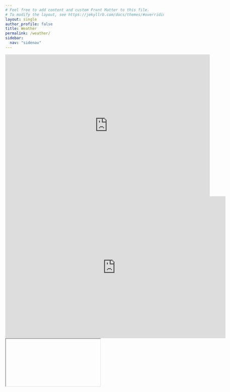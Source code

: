```yaml
---
# Feel free to add content and custom Front Matter to this file.
# To modify the layout, see https://jekyllrb.com/docs/themes/#overriding-theme-defaults
layout: single
author_profile: false
title: Weather
permalink: /weather/
sidebar:
  nav: "sidenav"
---
```

<iframe width="650" height="450" src="https://embed.windy.com/embed.html?type=map&location=coordinates&metricRain=default&metricTemp=default&metricWind=default&zoom=11&overlay=wind&product=ecmwf&level=surface&lat=53.314&lon=-4.617" frameborder="0"></iframe>
<iframe id="frame" width="700" height="450" src="https://www.stenalive.co.uk/holyhead.php" frameborder="0"></iframe>
<iframe> <video data-autoplay="true" preload="none" class="fp-engine" webkit-playsinline="true" playsinline="true" src="blob:https://camsecure.co/69719f0e-34c2-4a82-8b00-fccff960135b" x-webkit-airplay="allow">
	<source type="application/x-mpegurl" src="/HLS/hollyhead.m3u8">
   </video></iframe>
